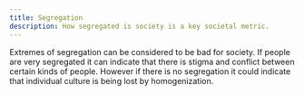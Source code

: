 ```yaml
---
title: Segregation
description: How segregated is society is a key societal metric.
---
```


Extremes of segregation can be considered to be bad for society. If people are very segregated it can indicate that there is stigma and conflict between certain kinds of people. However if there is no segregation it could indicate that individual culture is being lost by homogenization.
